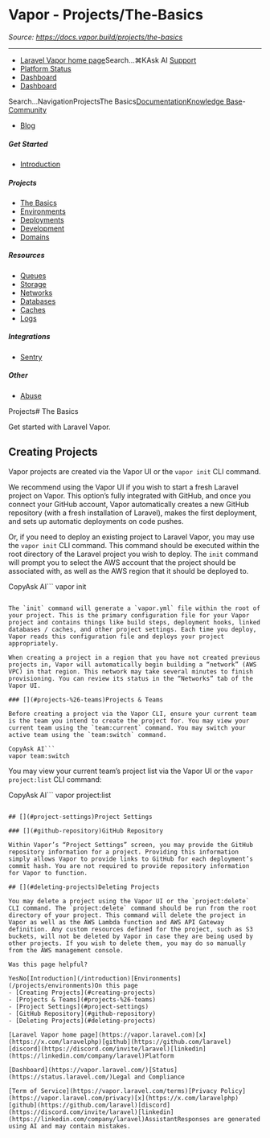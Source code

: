 # Vapor - Projects/The-Basics

*Source: https://docs.vapor.build/projects/the-basics*

---

- [Laravel Vapor home page](https://vapor.laravel.com)Search...⌘KAsk AI
[Support](/cdn-cgi/l/email-protection#e89e8998879aa884899a899e8d84c68b8785)
- [Platform Status](https://status.laravel.com/)
- [Dashboard](https://vapor.laravel.com)
- [Dashboard](https://vapor.laravel.com)

Search...NavigationProjectsThe Basics[Documentation](/introduction)[Knowledge Base](/kb/troubleshooting)- [Community](https://discord.com/invite/laravel)
- [Blog](https://blog.laravel.com/vapor)
##### Get Started

- [Introduction](/introduction)

##### Projects

- [The Basics](/projects/the-basics)
- [Environments](/projects/environments)
- [Deployments](/projects/deployments)
- [Development](/projects/development)
- [Domains](/projects/domains)

##### Resources

- [Queues](/resources/queues)
- [Storage](/resources/storage)
- [Networks](/resources/networks)
- [Databases](/resources/databases)
- [Caches](/resources/caches)
- [Logs](/resources/logs)

##### Integrations

- [Sentry](/integrations/sentry)

##### Other

- [Abuse](/abuse)

Projects# The Basics

Get started with Laravel Vapor.

## [​](#creating-projects)Creating Projects

Vapor projects are created via the Vapor UI or the `vapor init` CLI command.

We recommend using the Vapor UI if you wish to start a fresh Laravel project on Vapor. This option’s fully integrated with GitHub, and once you connect your GitHub account, Vapor automatically creates a new GitHub repository (with a fresh installation of Laravel), makes the first deployment, and sets up automatic deployments on code pushes.

Or, if you need to deploy an existing project to Laravel Vapor, you may use the `vapor init` CLI command. This command should be executed within the root directory of the Laravel project you wish to deploy. The `init` command will prompt you to select the AWS account that the project should be associated with, as well as the AWS region that it should be deployed to.

CopyAsk AI```
vapor init

```

The `init` command will generate a `vapor.yml` file within the root of your project. This is the primary configuration file for your Vapor project and contains things like build steps, deployment hooks, linked databases / caches, and other project settings. Each time you deploy, Vapor reads this configuration file and deploys your project appropriately.

When creating a project in a region that you have not created previous projects in, Vapor will automatically begin building a “network” (AWS VPC) in that region. This network may take several minutes to finish provisioning. You can review its status in the “Networks” tab of the Vapor UI.

### [​](#projects-%26-teams)Projects & Teams

Before creating a project via the Vapor CLI, ensure your current team is the team you intend to create the project for. You may view your current team using the `team:current` command. You may switch your active team using the `team:switch` command.

CopyAsk AI```
vapor team:switch

```

You may view your current team’s project list via the Vapor UI or the `vapor project:list` CLI command:

CopyAsk AI```
vapor project:list

```

## [​](#project-settings)Project Settings

### [​](#github-repository)GitHub Repository

Within Vapor’s “Project Settings” screen, you may provide the GitHub repository information for a project. Providing this information simply allows Vapor to provide links to GitHub for each deployment’s commit hash. You are not required to provide repository information for Vapor to function.

## [​](#deleting-projects)Deleting Projects

You may delete a project using the Vapor UI or the `project:delete` CLI command. The `project:delete` command should be run from the root directory of your project. This command will delete the project in Vapor as well as the AWS Lambda function and AWS API Gateway definition. Any custom resources defined for the project, such as S3 buckets, will not be deleted by Vapor in case they are being used by other projects. If you wish to delete them, you may do so manually from the AWS management console.

Was this page helpful?

YesNo[Introduction](/introduction)[Environments](/projects/environments)On this page
- [Creating Projects](#creating-projects)
- [Projects & Teams](#projects-%26-teams)
- [Project Settings](#project-settings)
- [GitHub Repository](#github-repository)
- [Deleting Projects](#deleting-projects)

[Laravel Vapor home page](https://vapor.laravel.com)[x](https://x.com/laravelphp)[github](https://github.com/laravel)[discord](https://discord.com/invite/laravel)[linkedin](https://linkedin.com/company/laravel)Platform

[Dashboard](https://vapor.laravel.com/)[Status](https://status.laravel.com/)Legal and Compliance

[Term of Service](https://vapor.laravel.com/terms)[Privacy Policy](https://vapor.laravel.com/privacy)[x](https://x.com/laravelphp)[github](https://github.com/laravel)[discord](https://discord.com/invite/laravel)[linkedin](https://linkedin.com/company/laravel)AssistantResponses are generated using AI and may contain mistakes.
